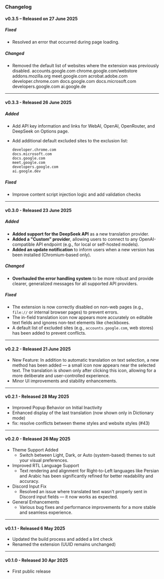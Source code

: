 ### Changelog

#### v0.3.5 – Released on 27 June 2025

##### Fixed
-   Resolved an error that occurred during page loading.

##### Changed
-   Removed the default list of websites where the extension was previously disabled.
        accounts.google.com
        chrome.google.com/webstore
        addons.mozilla.org
        meet.google.com
        acrobat.adobe.com
        developer.chrome.com
        docs.google.com
        docs.microsoft.com
        developers.google.com
        ai.google.de

---

#### v0.3.3 - Released 26 June 2025

##### Added
-   Add API key information and links for WebAI, OpenAI, OpenRouter, and DeepSeek on Options page.
-   Add additional default excluded sites to the exclusion list:

        developer.chrome.com
        docs.microsoft.com
        docs.google.com
        meet.google.com
        developers.google.com
        ai.google.dev

##### Fixed
-   Improve content script injection logic and add validation checks

---

#### v0.3.0 - Released 23 June 2025

##### Added

-   **Added support for the DeepSeek API** as a new translation provider.
-   **Added a "Custom" provider**, allowing users to connect to any OpenAI-compatible API endpoint (e.g., for local or self-hosted models).
-   **Added an update notification** to inform users when a new version has been installed (Chromium-based only).

##### Changed

-   **Overhauled the error handling system** to be more robust and provide clearer, generalized messages for all supported API providers.

##### Fixed

-   The extension is now correctly disabled on non-web pages (e.g., `file://` or internal browser pages) to prevent errors.
-   The in-field translation icon now appears more accurately on editable text fields and ignores non-text elements like checkboxes.
-   A default list of excluded sites (e.g., `accounts.google.com`, web stores) has been added to prevent conflicts.

---

#### v0.2.2 - Released 21 June 2025

-   New Feature: In addition to automatic translation on text selection, a new method has been added — a small icon now appears near the selected text. The translation is shown only after clicking this icon, allowing for a more deliberate and user-controlled experience.
-   Minor UI improvements and stability enhancements.

---

#### v0.2.1 - Released 28 May 2025

-   Improved Popup Behavior on Initial Inactivity
-   Enhanced display of the last translation (now shown only in Dictionary mode)
-   fix: resolve conflicts between theme styles and website styles (#43)

---

#### v0.2.0 - Released 26 May 2025

-   Theme Support Added
    -   Switch between Light, Dark, or Auto (system-based) themes to suit your visual preferences.
-   Improved RTL Language Support
    -   Text rendering and alignment for Right-to-Left languages like Persian and Arabic has been significantly refined for better readability and accuracy.
-   Discord Input Fix
    -   Resolved an issue where translated text wasn't properly sent in Discord input fields — it now works as expected.
-   General Enhancements
    -   Various bug fixes and performance improvements for a more stable and seamless experience.

---

#### v0.1.1 - Released 6 May 2025

-   Updated the build process and added a lint check
-   Renamed the extension (UUID remains unchanged)

---

#### v0.1.0 - Released 30 Apr 2025

-   First public release